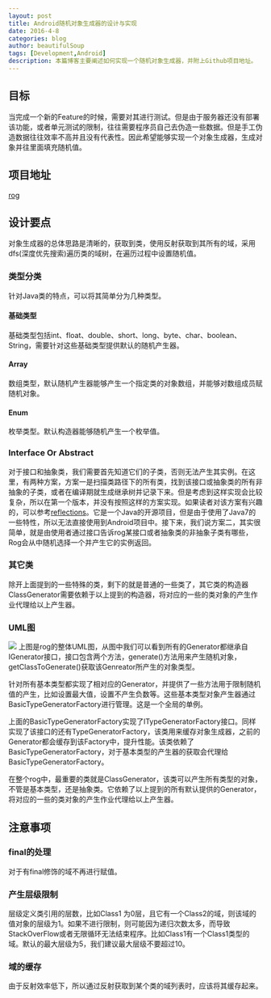 ```yaml
---
layout: post
title: Android随机对象生成器的设计与实现
date: 2016-4-8
categories: blog
author: beautifulSoup
tags: [Development,Android]
description: 本篇博客主要阐述如何实现一个随机对象生成器，并附上Github项目地址。
---
```

## 目标
当完成一个新的Feature的时候，需要对其进行测试。但是由于服务器还没有部署该功能，或者单元测试的限制，往往需要程序员自己去伪造一些数据。但是手工伪造数据往往效率不高并且没有代表性。因此希望能够实现一个对象生成器，生成对象并往里面填充随机值。

## 项目地址
[rog](https://github.com/campusappcn/rog)

## 设计要点
对象生成器的总体思路是清晰的，获取到类，使用反射获取到其所有的域，采用dfs(深度优先搜索)遍历类的域树，在遍历过程中设置随机值。

### 类型分类
针对Java类的特点，可以将其简单分为几种类型。

#### 基础类型
基础类型包括int、float、double、short、long、byte、char、boolean、String，需要针对这些基础类型提供默认的随机产生器。

#### Array
数组类型，默认随机产生器能够产生一个指定类的对象数组，并能够对数组成员赋随机对象。

#### Enum
枚举类型。默认构造器能够随机产生一个枚举值。

### Interface Or Abstract
对于接口和抽象类，我们需要首先知道它们的子类，否则无法产生其实例。在这里，有两种方案，方案一是扫描类路径下的所有类，找到该接口或抽象类的所有非抽象的子类，或者在编译期就生成继承树并记录下来。但是考虑到这样实现会比较复杂，所以在第一个版本，并没有按照这样的方案实现。如果读者对该方案有兴趣的，可以参考[reflections](https://github.com/ronmamo/reflections)。它是一个Java的开源项目，但是由于使用了Java7的一些特性，所以无法直接使用到Android项目中。接下来，我们说方案二，其实很简单，就是由使用者通过接口告诉rog某接口或者抽象类的非抽象子类有哪些，Rog会从中随机选择一个并产生它的实例返回。

### 其它类
除开上面提到的一些特殊的类，剩下的就是普通的一些类了，其它类的构造器ClassGenerator需要依赖于以上提到的构造器，将对应的一些的类对象的产生作业代理给以上产生器。

### UML图
![](https://img.alicdn.com/imgextra/i1/754328530/TB2113WmFXXXXb7XXXXXXXXXXXX_!!754328530.png)
上图是rog的整体UML图，从图中我们可以看到所有的Generator都继承自IGenerator接口，接口包含两个方法，generate()方法用来产生随机对象，getClassToGenerate()获取该Genreator所产生的对象类型。    

针对所有基本类型都实现了相对应的Generator，并提供了一些方法用于限制随机值的产生，比如设置最大值，设置不产生负数等。这些基本类型对象产生器通过BasicTypeGeneratorFactory进行管理。这是一个全局的单例。

上面的BasicTypeGeneratorFactory实现了ITypeGeneratorFactory接口。同样实现了该接口的还有TypeGeneratorFactory，该类用来缓存对象生成器，之前的Generator都会缓存到该Factory中，提升性能。该类依赖了BasicTypeGeneratorFactory，对于基本类型的产生器的获取会代理给BasicTypeGeneratorFactory。

在整个rog中，最重要的类就是ClassGenerator，该类可以产生所有类型的对象，不管是基本类型，还是抽象类。它依赖了以上提到的所有默认提供的Generator，将对应的一些的类对象的产生作业代理给以上产生器。

## 注意事项

### final的处理
对于有final修饰的域不再进行赋值。

### 产生层级限制
层级定义类引用的层数，比如Class1 为0层，且它有一个Class2的域，则该域的值对象的层级为1。如果不进行限制，则可能因为递归次数太多，而导致StackOverFlow或者无限循环无法结束程序。比如Class1有一个Class1类型的域。默认的最大层级为5，我们建议最大层级不要超过10。

### 域的缓存
由于反射效率低下，所以通过反射获取到某个类的域列表时，应该将其缓存起来。
